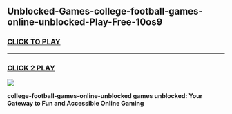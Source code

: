 
## Unblocked-Games-college-football-games-online-unblocked-Play-Free-10os9
<h3>
<a href="https://premium76.site?title=college-football-games-online-unblocked&ref=10A">CLICK TO PLAY</a></h3>
<hr>

<h3>
<a href="https://premium76.site?title=college-football-games-online-unblocked&ref=10A">CLICK 2 PLAY</a>
  
</h3>

<a href="https://premium76.site?title=college-football-games-online-unblocked&ref=10A"><img src="https://clearcache.store/games.png"></a>


**college-football-games-online-unblocked games unblocked: Your Gateway to Fun and Accessible Online Gaming**

